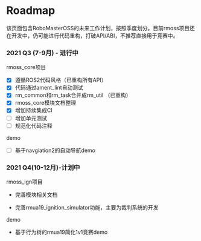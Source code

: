 # Roadmap

该页面包含RoboMasterOSS的未来工作计划，按照季度划分。目前rmoss项目还在开发中，仍可能进行代码重构，打破API/ABI，不推荐直接用于竞赛中。

### 2021 Q3 (7-9月) - 进行中

rmoss_core项目

- [x] 遵循ROS2代码风格（已重构所有API）
- [x] 代码通过ament_lint自动测试
- [x] rm_common和rm_task合并成rm_util （已重构）
- [x] rmoss_core模块文档整理
- [x] 增加持续集成CI
- [ ] 增加单元测试
- [ ] 规范化代码注释

demo

- [ ] 基于navgiation2的自动导航demo

### 2021 Q4(10-12月)-计划中

rmoss_ign项目

* 完善模块相关文档

* 完善rmua19_ignition_simulator功能，主要为裁判系统的开发

demo

* 基于行为树的rmua19简化1v1竞赛demo